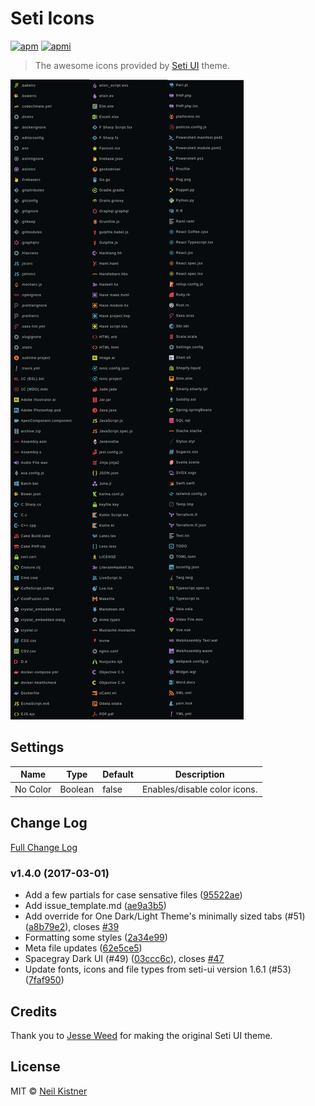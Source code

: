 # Seti Icons

[![apm][apm-image]][apm-url]
[![apmi][apmi-image]][apmi-url]

> The awesome icons provided by [Seti UI](https://github.com/jesseweed/seti-ui) theme.

![Seti UI](https://github.com/jesseweed/seti-ui/raw/master/screenshot-icons.png)

## Settings

| Name | Type | Default | Description |
|---|---|---|---|
| No Color | Boolean | false | Enables/disable color icons. |

## Change Log

[Full Change Log](changelog.md)

### v1.4.0 (2017-03-01)

- Add a few partials for case sensative files ([95522ae](https://github.com/wyze/atom-seti-icons/commit/95522ae))
- Add issue_template.md ([ae9a3b5](https://github.com/wyze/atom-seti-icons/commit/ae9a3b5))
- Add override for One Dark/Light Theme's minimally sized tabs (#51) ([a8b79e2](https://github.com/wyze/atom-seti-icons/commit/a8b79e2)), closes [#39](https://github.com/wyze/atom-seti-icons/issues/39)
- Formatting some styles ([2a34e99](https://github.com/wyze/atom-seti-icons/commit/2a34e99))
- Meta file updates ([62e5ce5](https://github.com/wyze/atom-seti-icons/commit/62e5ce5))
- Spacegray Dark UI (#49) ([03ccc6c](https://github.com/wyze/atom-seti-icons/commit/03ccc6c)), closes [#47](https://github.com/wyze/atom-seti-icons/issues/47)
- Update fonts, icons and file types from seti-ui version 1.6.1 (#53) ([7faf950](https://github.com/wyze/atom-seti-icons/commit/7faf950))

## Credits

Thank you to [Jesse Weed](//github.com/jesseweed) for making the original Seti UI theme.

## License

MIT © [Neil Kistner](https://neilkistner.com)

[apm-image]: https://img.shields.io/apm/v/seti-icons.svg?style=flat-square
[apm-url]: https://atom.io/packages/seti-icons

[apmi-image]: https://img.shields.io/apm/dm/seti-icons.svg?style=flat-square
[apmi-url]: https://atom.io/packages/seti-icons
